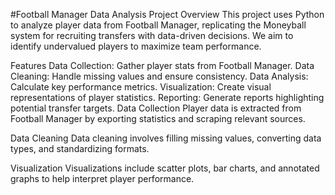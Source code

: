 #Football Manager Data Analysis Project
Overview
This project uses Python to analyze player data from Football Manager, replicating the Moneyball system for recruiting transfers with data-driven decisions. We aim to identify undervalued players to maximize team performance.

Features
Data Collection: Gather player stats from Football Manager.
Data Cleaning: Handle missing values and ensure consistency.
Data Analysis: Calculate key performance metrics.
Visualization: Create visual representations of player statistics.
Reporting: Generate reports highlighting potential transfer targets.
Data Collection
Player data is extracted from Football Manager by exporting statistics and scraping relevant sources.

Data Cleaning
Data cleaning involves filling missing values, converting data types, and standardizing formats.

Visualization
Visualizations include scatter plots, bar charts, and annotated graphs to help interpret player performance.
